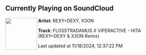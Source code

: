## Currently Playing on SoundCloud

[<img align="left" width="100" src="https://i1.sndcdn.com/artworks-UDSWyr7DJGR8G6K5-9F0RNA-t500x500.png">](https://soundcloud.com/rexy_dexy_music/hita_rexy_dex_x3on_remix)

**Artist**: REXY=DEXY, X3ON 

**Track**: FLOSSTRADAMUS X VIPERACTIVE - HITA (REXY=DEXY & X3ON Remix)

Last updated at 11/18/2024, 12:37:22 PM
